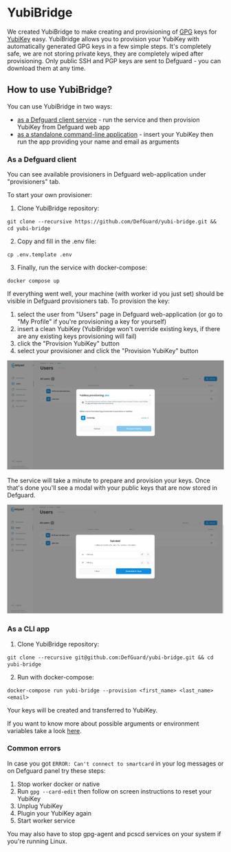 # YubiBridge

We created YubiBridge to make creating and provisioning of [GPG](https://gnupg.org/) keys for [YubiKey](https://www.yubico.com/products/) easy.
YubiBridge allows you to provision your YubiKey with automatically generated GPG keys in a few simple steps.
It's completely safe, we are not storing private keys, they are completely wiped after provisioning.
Only public SSH and PGP keys are sent to Defguard - you can download them at any time.

## How to use YubiBridge?

You can use YubiBridge in two ways:

* [as a Defguard client service](#as-a-defguard-client) - run the service and then provision YubiKey from Defguard web app
* [as a standalone command-line application](#as-a-cli-app) - insert your YubiKey then run the app providing your name and email as arguments

### As a Defguard client

You can see available provisioners in Defguard web-application under "provisioners" tab.

To start your own provisioner:

1. Clone YubiBridge repository:

```
git clone --recursive https://github.com/DefGuard/yubi-bridge.git && cd yubi-bridge
```

2. Copy and fill in the .env file:

```
cp .env.template .env
```

3. Finally, run the service with docker-compose:

```
docker compose up
```

If everything went well, your machine (with worker id you just set) should be visible in Defguard provisioners tab.
To provision the key:

1. select the user from "Users" page in Defguard web-application (or go to "My Profile" if you're provisioning a key for
yourself)
2. insert a clean YubiKey (YubiBridge won't override existing keys, if there are any existing keys provisioning will fail)
3. click the "Provision YubiKey" button
4. select your provisioner and click the "Provision YubiKey" button

![Provisioning modal first step](../.gitbook/assets/ProvisioningModal.png)

The service will take a minute to prepare and provision your keys. Once that's done you'll see a modal with your public keys that are now stored in Defguard.

![Successful provision modal](../.gitbook/assets/ProvisioningModalKeys.png)

### As a CLI app

1. Clone YubiBridge repository:

```
git clone --recursive git@github.com:DefGuard/yubi-bridge.git && cd yubi-bridge
```

2. Run with docker-compose:

```
docker-compose run yubi-bridge --provision <first_name> <last_name> <email>
```

Your keys will be created and transferred to YubiKey.

If you want to know more about possible arguments or environment variables take a look [here](../in-depth/environmental-variables-configuration.md).

### Common errors

In case you got `ERROR: Can't connect to smartcard` in your log messages or on Defguard panel try these steps:

1. Stop worker docker or native
2. Run `gpg --card-edit` then follow on screen instructions to reset your YubiKey
3. Unplug YubiKey
4. Plugin your YubiKey again
5. Start worker service

You may also have to stop gpg-agent and pcscd services on your system if you're running Linux.

